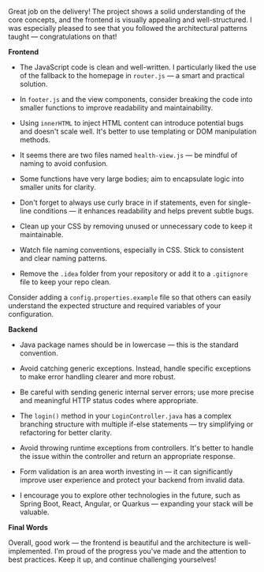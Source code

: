 Great job on the delivery! The project shows a solid understanding of the core concepts, and the frontend is visually appealing and well-structured. I was especially pleased to see that you followed the architectural patterns taught — congratulations on that!

**Frontend**

- The JavaScript code is clean and well-written. I particularly liked the use of the fallback to the homepage in `router.js` — a smart and practical solution.

- In `footer.js` and the view components, consider breaking the code into smaller functions to improve readability and maintainability.

- Using `innerHTML` to inject HTML content can introduce potential bugs and doesn't scale well. It's better to use templating or DOM manipulation methods.

- It seems there are two files named `health-view.js` — be mindful of naming to avoid confusion.

- Some functions have very large bodies; aim to encapsulate logic into smaller units for clarity.

- Don't forget to always use curly brace in if statements, even for single-line conditions — it enhances readability and helps prevent subtle bugs.

- Clean up your CSS by removing unused or unnecessary code to keep it maintainable.

- Watch file naming conventions, especially in CSS. Stick to consistent and clear naming patterns.

- Remove the `.idea` folder from your repository or add it to a `.gitignore` file to keep your repo clean.

Consider adding a `config.properties.example` file so that others can easily understand the expected structure and required variables of your configuration.

**Backend**

- Java package names should be in lowercase — this is the standard convention.

- Avoid catching generic exceptions. Instead, handle specific exceptions to make error handling clearer and more robust.

- Be careful with sending generic internal server errors; use more precise and meaningful HTTP status codes where appropriate.

- The `login()` method in your `LoginController.java` has a complex branching structure with multiple if-else statements — try simplifying or refactoring for better clarity.

- Avoid throwing runtime exceptions from controllers. It's better to handle the issue within the controller and return an appropriate response.

- Form validation is an area worth investing in — it can significantly improve user experience and protect your backend from invalid data.

- I encourage you to explore other technologies in the future, such as Spring Boot, React, Angular, or Quarkus — expanding your stack will be valuable.


**Final Words**

Overall, good work — the frontend is beautiful and the architecture is well-implemented. I'm proud of the progress you've made and the attention to best practices. Keep it up, and continue challenging yourselves!
